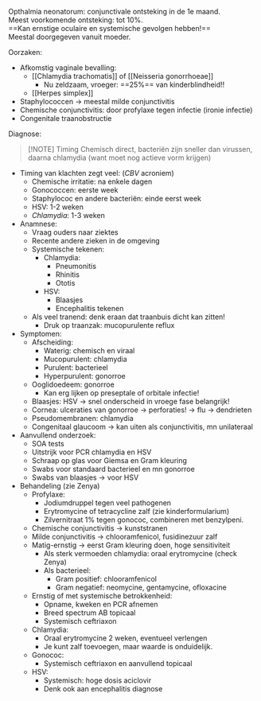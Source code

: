 Opthalmia neonatorum: conjunctivale ontsteking in de 1e maand.  
Meest voorkomende ontsteking: tot 10%.  
==Kan ernstige oculaire en systemische gevolgen hebben!==  
Meestal doorgegeven vanuit moeder.
 
Oorzaken:
- Afkomstig vaginale bevalling:
    - [[Chlamydia trachomatis]] of [[Neisseria gonorrhoeae]]
        - Nu zeldzaam, vroeger: ==25%== van kinderblindheid!!
    - [[Herpes simplex]] 
- Staphylococcen -> meestal milde conjunctivitis
- Chemische conjunctivitis: door profylaxe tegen infectie (ironie infectie)
- Congenitale traanobstructie
 
Diagnose:
> [!NOTE] Timing
> Chemisch direct, bacteriën zijn sneller dan virussen, daarna chlamydia (want moet nog actieve vorm krijgen)

- Timing van klachten zegt veel: (_CBV_ acroniem)
    - Chemische irritatie: na enkele dagen
    - Gonococcen: eerste week
    - Staphylococ en andere bacteriën: einde eerst week
    - HSV: 1-2 weken
    - _Chlamydia_: 1-3 weken
- Anamnese:
    - Vraag ouders naar ziektes
    - Recente andere zieken in de omgeving
    - Systemische tekenen:
        - Chlamydia:
            - Pneumonitis
            - Rhinitis
            - Ototis
        - HSV:
            - Blaasjes
            - Encephalitis tekenen
    - Als veel tranend: denk eraan dat traanbuis dicht kan zitten!
        - Druk op traanzak: mucopurulente reflux
- Symptomen:
    - Afscheiding:
        - Waterig: chemisch en viraal
        - Mucopurulent: chlamydia
        - Purulent: bacterieel
        - Hyperpurulent: gonorroe
    - Ooglidoedeem: gonorroe
        - Kan erg lijken op preseptale of orbitale infectie!
    - Blaasjes: HSV -> snel onderscheid in vroege fase belangrijk!
    - Cornea: ulceraties van gonorroe -> perforaties! -> flu -> dendrieten
    - Pseudomembranen: chlamydia
    - Congenitaal glaucoom -> kan uiten als conjunctivitis, mn unilateraal
- Aanvullend onderzoek:
    - SOA tests
    - Uitstrijk voor PCR chlamydia en HSV
    - Schraap op glas voor Giemsa en Gram kleuring
    - Swabs voor standaard bacterieel en mn gonorroe
    - Swabs van blaasjes -> voor HSV
- Behandeling (zie Zenya)
    - Profylaxe:
        - Jodiumdruppel tegen veel pathogenen
        - Erytromycine of tetracycline zalf (zie kinderformularium)
        - Zilvernitraat 1% tegen gonococ, combineren met benzylpeni.
    - Chemische conjunctivitis -> kunststranen
    - Milde conjunctivitis -> chlooramfenicol, fusidinezuur zalf
    - Matig-ernstig -> eerst Gram kleuring doen, hoge sensitiviteit
        - Als sterk vermoeden chlamydia: oraal erytromycine (check Zenya)
        - Als bacterieel:
            - Gram positief: chlooramfenicol
            - Gram negatief: neomycine, gentamycine, ofloxacine
    - Ernstig of met systemische betrokkenheid:
        - Opname, kweken en PCR afnemen
        - Breed spectrum AB topicaal
        - Systemisch ceftriaxon
    - Chlamydia:
        - Oraal erytromycine 2 weken, eventueel verlengen
        - Je kunt zalf toevoegen, maar waarde is onduidelijk.
    - Gonococ:
        - Systemisch ceftriaxon en aanvullend topicaal
    - HSV:
        - Systemisch: hoge dosis aciclovir
        - Denk ook aan encephalitis diagnose
 